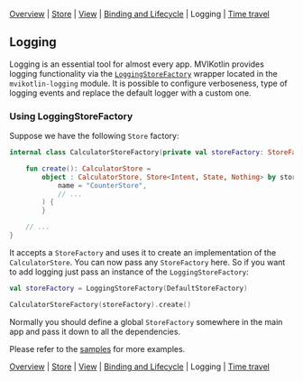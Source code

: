 [Overview](index.md) | [Store](store.md) | [View](view.md) | [Binding and Lifecycle](binding_and_lifecycle.md) | Logging | [Time travel](time_travel.md)

## Logging

Logging is an essential tool for almost every app. MVIKotlin provides logging functionality via the [`LoggingStoreFactory`](https://github.com/arkivanov/MVIKotlin/blob/master/mvikotlin-logging/src/commonMain/kotlin/com/arkivanov/mvikotlin/logging/store/LoggingStoreFactory.kt) wrapper located in the `mvikotlin-logging` module. It is possible to configure verboseness, type of logging events and replace the default logger with a custom one.

### Using LoggingStoreFactory

Suppose we have the following `Store` factory:

```kotlin
internal class CalculatorStoreFactory(private val storeFactory: StoreFactory) {

    fun create(): CalculatorStore =
        object : CalculatorStore, Store<Intent, State, Nothing> by storeFactory.create(
            name = "CounterStore",
            // ...
        ) {
        }

    // ...
}
```

It accepts a `StoreFactory` and uses it to create an implementation of the `CalculatorStore`. You can now pass any `StoreFactory` here. So if you want to add logging just pass an instance of the `LoggingStoreFactory`:

```kotlin
val storeFactory = LoggingStoreFactory(DefaultStoreFactory)

CalculatorStoreFactory(storeFactory).create()
```

Normally you should define a global `StoreFactory` somewhere in the main app and pass it down to all the dependencies.

Please refer to the [samples](https://github.com/arkivanov/MVIKotlin/tree/master/sample) for more examples.

[Overview](index.md) | [Store](store.md) | [View](view.md) | [Binding and Lifecycle](binding_and_lifecycle.md) | Logging | [Time travel](time_travel.md)
